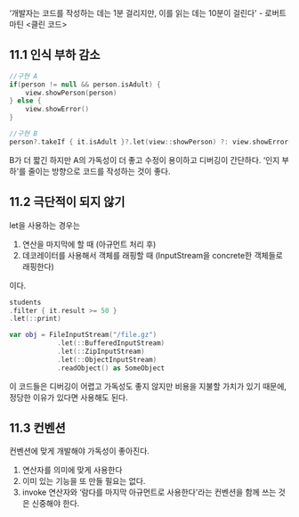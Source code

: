 ‘개발자는 코드를 작성하는 데는 1분 걸리지만, 이를 읽는 데는 10분이 걸린다' - 로버트 마틴 <클린 코드>

## 11.1 인식 부하 감소

```kotlin
//구현 A
if(person != null && person.isAdult) {
	view.showPerson(person)
} else {
	view.showError()
}

//구현 B
person?.takeIf { it.isAdult }?.let(view::showPerson) ?: view.showError()
```

B가 더 짧긴 하지만 A의 가독성이 더 좋고 수정이 용이하고 디버깅이 간단하다. ‘인지 부하'를 줄이는 방향으로 코드를 작성하는 것이 좋다.

## 11.2 극단적이 되지 않기

let을 사용하는 경우는

1. 연산을 마지막에 할 때 (아규먼트 처리 후)
2. 데코레이터를 사용해서 객체를 래핑할 때 (InputStream을 concrete한 객체들로 래핑한다)

이다.

```kotlin
students
.filter { it.result >= 50 }
.let(::print)

var obj = FileInputStream("/file.gz")
            .let(::BufferedInputStream)
            .let(::ZipInputStream)
            .let(::ObjectInputStream)
            .readObject() as SomeObject
```

이 코드들은 디버깅이 어렵고 가독성도 좋지 않지만 비용을 지불할 가치가 있기 때문에, 정당한 이유가 있다면 사용해도 된다.

## 11.3 컨벤션

컨벤션에 맞게 개발해야 가독성이 좋아진다.

1. 연산자를 의미에 맞게 사용한다
2. 이미 있는 기능을 또 만들 필요는 없다.
3. invoke 연산자와 ‘람다를 마지막 아규먼트로 사용한다'라는 컨벤션을 함께 쓰는 것은 신중해야 한다.
